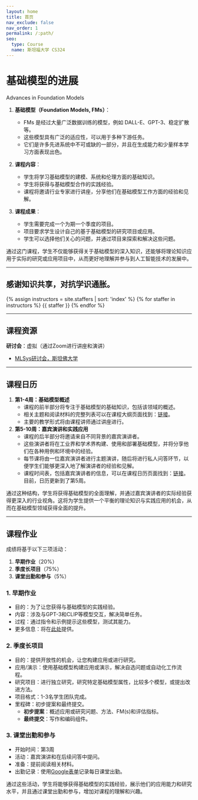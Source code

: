 ```yaml
---
layout: home
title: 首页
nav_exclude: false
nav_order: 1
permalink: /:path/
seo:
  type: Course
  name: 斯坦福大学 CS324
---
```


# 基础模型的进展

Advances in Foundation Models

1. **基础模型（Foundation Models, FMs）**：
   
   - FMs 是经过大量广泛数据训练的模型，例如 DALL-E、GPT-3、稳定扩散等。
   - 这些模型具有广泛的适应性，可以用于多种下游任务。
   - 它们是许多先进系统中不可或缺的一部分，并且在生成能力和少量样本学习方面表现出色。

2. **课程内容**：

   - 学生将学习基础模型的建模、系统和伦理方面的基础知识。
   - 学生将获得与基础模型合作的实践经验。
   - 课程将邀请行业专家进行讲座，分享他们在基础模型工作方面的经验和见解。

3. **课程成果**：
   
   - 学生需要完成一个为期一个季度的项目。
   - 项目要求学生设计自己的基于基础模型的研究项目或应用。
   - 学生可以选择他们关心的问题，并通过项目来探索和解决这些问题。

通过这门课程，学生不仅能够获得关于基础模型的深入知识，还能够将理论知识应用于实际的研究或应用项目中，从而更好地理解并参与到人工智能技术的发展中。

---

## 感谢知识共享，对抗学识通胀。  
{% assign instructors = site.staffers | sort: 'index' %}
{% for staffer in instructors %}
{{ staffer }}
{% endfor %}

---

## 课程资源

**研讨会**：虚拟（通过Zoom进行讲座和演讲）

- [MLSys研讨会，斯坦佛大学](http://mlsys.stanford.edu)

---

## 课程日历

1. **第1-4周：基础模型概述**
   - 课程的前半部分将专注于基础模型的基础知识，包括该领域的概述。
   - 相关主题和阅读材料的完整列表可以在课程大纲页面找到：[链接](https://aithoughts.github.io/advances-in-foundation-models/syllabus/)。
   - 主要的教学形式将由课程讲师通过讲座进行。
2. **第5-10周：嘉宾演讲和实践应用**
   - 课程的后半部分将邀请来自不同背景的嘉宾演讲者。
   - 这些演讲者将在工业界和学术界构建、使用和部署基础模型，并将分享他们在各种用例和环境中的经验。
   - 每节课将由一位嘉宾演讲者进行主题演讲，随后将进行私人问答环节，以便学生们能够更深入地了解演讲者的经验和见解。
   - 课程时间表，包括嘉宾演讲者的信息，可以在课程日历页面找到：[链接](https://aithoughts.github.io/advances-in-foundation-models/calendar/)。目前，日历更新到了第5周。

通过这种结构，学生将获得基础模型的全面理解，并通过嘉宾演讲者的实际经验获得更深入的行业视角。这将为学生提供一个平衡的理论知识与实践应用的机会，从而在基础模型领域获得全面的提升。

---

## 课程作业

成绩将基于以下三项活动：
1. **早期作业**（20%）
2. **季度长项目**（75%）
3. **课堂出勤和参与**（5%）

### 1. 早期作业

- 目的：为了让您获得与基础模型的实践经验。
- 内容：涉及与GPT-3和CLIP等模型交互，解决简单任务。
- 过程：通过指令和示例提示这些模型，测试其能力。
- 更多信息：将在[此处](https://aithoughts.github.io/advances-in-foundation-models/assignment/)提供。

### 2. 季度长项目

- 目的：提供开放性的机会，让您构建应用或进行研究。
- 应用/演示：使用基础模型构建应用或演示，解决自选问题或自动化工作流程。
- 研究项目：进行独立研究，研究特定基础模型属性，比较多个模型，或提出改进方法。
- 项目格式：1-3名学生团队完成。
- 里程碑：初步提案和最终提交。
  - **初步提案**：概述应用或研究问题、方法、FM(s)和评估指标。
  - **最终提交**：写作和编码组件。

### 3. 课堂出勤和参与

- 开始时间：第3周
- 活动：嘉宾演讲和在后续问答中提问。
- 准备：提前阅读相关材料。
- 出勤记录：使用[Google表单](https://forms.gle/CgdW2kxRgBFRpScr9)记录每日课堂出勤。

通过这些活动，学生将能够获得基础模型的实践经验，展示他们的应用能力和研究水平，并且通过课堂出勤和参与，增加对课程的理解和兴趣。